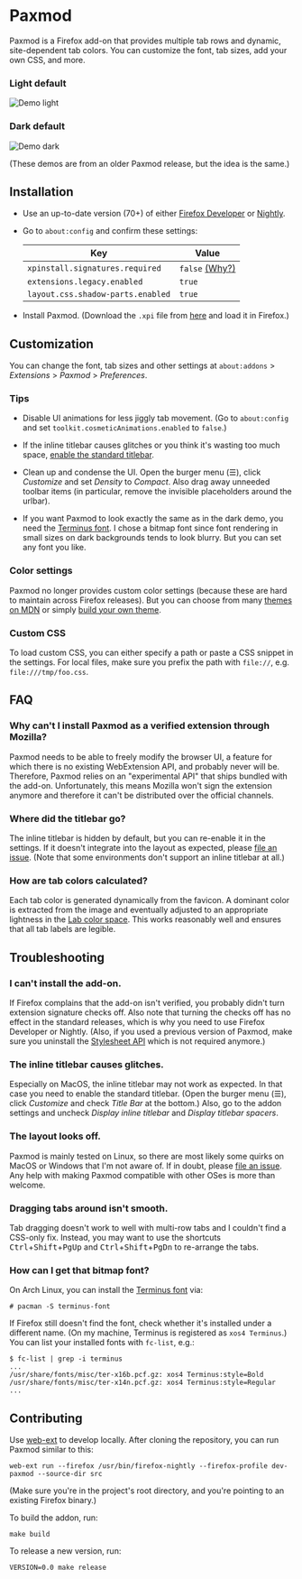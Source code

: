 
# Paxmod

Paxmod is a Firefox add-on that provides multiple tab rows and dynamic, site-dependent tab colors. You can customize the font, tab sizes, add your own CSS, and more.

### Light default

![Demo light](https://i.imgur.com/p0lOtuV.png)

### Dark default

![Demo dark](https://i.imgur.com/t3JdTp1.gif)

(These demos are from an older Paxmod release, but the idea is the same.)


## Installation

- Use an up-to-date version (70+) of either [Firefox Developer](https://www.mozilla.org/en-US/firefox/developer/) or [Nightly](https://www.mozilla.org/en-US/firefox/nightly/).

- Go to `about:config` and confirm these settings:

  | Key | Value |
  | --- | --- |
  | `xpinstall.signatures.required` | `false` [(Why?)](#why-cant-i-install-paxmod-as-a-verified-extension-through-mozilla) |
  | `extensions.legacy.enabled` | `true` |
  | `layout.css.shadow-parts.enabled` | `true` |

- Install Paxmod. (Download the `.xpi` file from [here](https://github.com/numirias/paxmod/releases/latest) and load it in Firefox.)


## Customization

You can change the font, tab sizes and other settings at `about:addons` > *Extensions* > *Paxmod* > *Preferences*.

### Tips

- Disable UI animations for less jiggly tab movement. (Go to `about:config` and set `toolkit.cosmeticAnimations.enabled` to `false`.)

- If the inline titlebar causes glitches or you think it's wasting too much space, [enable the standard titlebar](#the-inline-titlebar-causes-glitches).

- Clean up and condense the UI. Open the burger menu (☰), click *Customize* and set *Density* to *Compact*. Also drag away unneeded toolbar items (in particular, remove the invisible placeholders around the urlbar).

- If you want Paxmod to look exactly the same as in the dark demo, you need the [Terminus font](http://terminus-font.sourceforge.net/). I chose a bitmap font since font rendering in small sizes on dark backgrounds tends to look blurry. But you can set any font you like.

### Color settings

Paxmod no longer provides custom color settings (because these are hard to maintain across Firefox releases). But you can choose from many [themes on MDN](https://addons.mozilla.org/en-US/firefox/themes/) or simply [build your own theme](https://color.firefox.com/).


### Custom CSS

To load custom CSS, you can either specify a path or paste a CSS snippet in the settings. For local files, make sure you prefix the path with `file://`, e.g. `file:///tmp/foo.css`.


## FAQ

### Why can't I install Paxmod as a verified extension through Mozilla?

Paxmod needs to be able to freely modify the browser UI, a feature for which there is no existing WebExtension API, and probably never will be. Therefore, Paxmod relies on an "experimental API" that ships bundled with the add-on. Unfortunately, this means Mozilla won't sign the extension anymore and therefore it can't be distributed over the official channels.

### Where did the titlebar go?

The inline titlebar is hidden by default, but you can re-enable it in the settings. If it doesn't integrate into the layout as expected, please [file an issue](https://github.com/numirias/paxmod/issues/new). (Note that some environments don't support an inline titlebar at all.)

### How are tab colors calculated?

Each tab color is generated dynamically from the favicon. A dominant color is extracted from the image and eventually adjusted to an appropriate lightness in the [Lab color space](https://en.wikipedia.org/wiki/Lab_color_space). This works reasonably well and ensures that all tab labels are legible.

## Troubleshooting

### I can't install the add-on.

If Firefox complains that the add-on isn't verified, you probably didn't turn extension signature checks off. Also note that turning the checks off has no effect in the standard releases, which is why you need to use Firefox Developer or Nightly. (Also, if you used a previous version of Paxmod, make sure you uninstall the [Stylesheet API](https://github.com/numirias/stylesheet-api-experiment) which is not required anymore.)

### The inline titlebar causes glitches.

Especially on MacOS, the inline titlebar may not work as expected. In that case you need to enable the standard titlebar. (Open the burger menu (☰), click *Customize* and check *Title Bar* at the bottom.) Also, go to the addon settings and uncheck *Display inline titlebar* and *Display titlebar spacers*.

### The layout looks off.

Paxmod is mainly tested on Linux, so there are most likely some quirks on MacOS or Windows that I'm not aware of. If in doubt, please [file an issue](https://github.com/numirias/paxmod/issues/new). Any help with making Paxmod compatible with other OSes is more than welcome.

### Dragging tabs around isn't smooth.

Tab dragging doesn't work to well with multi-row tabs and I couldn't find a CSS-only fix. Instead, you may want to use the shortcuts <kbd>Ctrl</kbd>+<kbd>Shift</kbd>+<kbd>PgUp</kbd> and <kbd>Ctrl</kbd>+<kbd>Shift</kbd>+<kbd>PgDn</kbd> to re-arrange the tabs.

### How can I get that bitmap font?

On Arch Linux, you can install the [Terminus font](http://terminus-font.sourceforge.net/) via:

    # pacman -S terminus-font

If Firefox still doesn't find the font, check whether it's installed under a different name. (On my machine, Terminus is registered as `xos4 Terminus`.) You can list your installed fonts with `fc-list`, e.g.:

    $ fc-list | grep -i terminus
    ...
    /usr/share/fonts/misc/ter-x16b.pcf.gz: xos4 Terminus:style=Bold
    /usr/share/fonts/misc/ter-x14n.pcf.gz: xos4 Terminus:style=Regular
    ...

## Contributing

Use [web-ext](https://developer.mozilla.org/en-US/Add-ons/WebExtensions/Getting_started_with_web-ext) to develop locally. After cloning the repository, you can run Paxmod similar to this:

    web-ext run --firefox /usr/bin/firefox-nightly --firefox-profile dev-paxmod --source-dir src

(Make sure you're in the project's root directory, and you're pointing to an existing Firefox binary.)

To build the addon, run:

    make build

To release a new version, run:

    VERSION=0.0 make release
